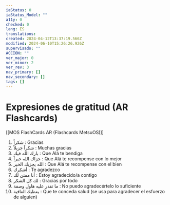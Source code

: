 ```yaml
---
iaStatus: 0
iaStatus_Model: ""
a11y: 0
checked: 0
lang: ES
translations: 
created: 2024-04-12T13:37:19.566Z
modified: 2024-06-10T15:26:26.926Z
supervisado: ""
ACCION: ""
ver_major: 0
ver_minor: 2
ver_rev: 3
nav_primary: []
nav_secondary: []
tags: []
---
```

# Expresiones de gratitud (AR Flashcards)

[[MOS FlashCards AR (Flashcards MetsuOS)]]

1. شكراً : Gracias
2. شكراً جزيلاً : Muchas gracias
3. بارك الله فيك : Que Alá te bendiga
4. جزاك الله خيراً : Que Alá te recompense con lo mejor
5. الله يجزيك الخير : Que Alá te recompense con el bien
6. أشكرك : Te agradezco
7. أنا ممتن لك : Estoy agradecido/a contigo
8. لك كل الشكر : Gracias por todo
9. ما تقدر عليه هاول وصفة : No puedo agradecértelo lo suficiente
10. يعطيك العافية : Que te conceda salud (se usa para agradecer el esfuerzo de alguien)
